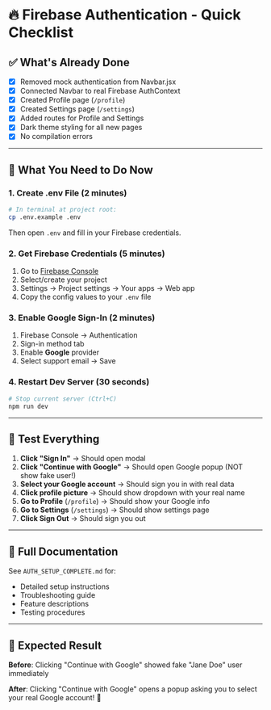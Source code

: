 # 🔥 Firebase Authentication - Quick Checklist

## ✅ What's Already Done

- [x] Removed mock authentication from Navbar.jsx
- [x] Connected Navbar to real Firebase AuthContext
- [x] Created Profile page (`/profile`)
- [x] Created Settings page (`/settings`)
- [x] Added routes for Profile and Settings
- [x] Dark theme styling for all new pages
- [x] No compilation errors

---

## 🚀 What You Need to Do Now

### 1. Create .env File (2 minutes)

```bash
# In terminal at project root:
cp .env.example .env
```

Then open `.env` and fill in your Firebase credentials.

### 2. Get Firebase Credentials (5 minutes)

1. Go to [Firebase Console](https://console.firebase.google.com/)
2. Select/create your project
3. Settings → Project settings → Your apps → Web app
4. Copy the config values to your `.env` file

### 3. Enable Google Sign-In (2 minutes)

1. Firebase Console → Authentication
2. Sign-in method tab
3. Enable **Google** provider
4. Select support email → Save

### 4. Restart Dev Server (30 seconds)

```bash
# Stop current server (Ctrl+C)
npm run dev
```

---

## 🧪 Test Everything

1. **Click "Sign In"** → Should open modal
2. **Click "Continue with Google"** → Should open Google popup (NOT show fake user!)
3. **Select your Google account** → Should sign you in with real data
4. **Click profile picture** → Should show dropdown with your real name
5. **Go to Profile** (`/profile`) → Should show your Google info
6. **Go to Settings** (`/settings`) → Should show settings page
7. **Click Sign Out** → Should sign you out

---

## 📖 Full Documentation

See `AUTH_SETUP_COMPLETE.md` for:
- Detailed setup instructions
- Troubleshooting guide
- Feature descriptions
- Testing procedures

---

## 🎯 Expected Result

**Before**: Clicking "Continue with Google" showed fake "Jane Doe" user immediately

**After**: Clicking "Continue with Google" opens a popup asking you to select your real Google account! 🎉
